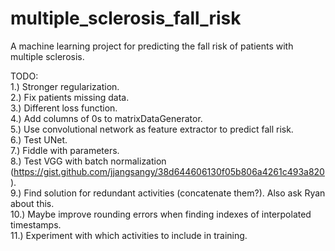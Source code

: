 # multiple_sclerosis_fall_risk
A machine learning project for predicting the fall risk of patients with multiple sclerosis.

TODO:\
1.)  Stronger regularization.\
2.)  Fix patients missing data.\
3.)  Different loss function.\
4.)  Add columns of 0s to matrixDataGenerator.\
5.)  Use convolutional network as feature extractor to predict fall risk.\
6.)  Test UNet.\
7.)  Fiddle with parameters.\
8.)  Test VGG with batch normalization (https://gist.github.com/jjangsangy/38d644606130f05b806a4261c493a820). \
9.)  Find solution for redundant activities (concatenate them?).  Also ask Ryan about this.\
10.) Maybe improve rounding errors when finding indexes of interpolated timestamps.\
11.) Experiment with which activities to include in training.
